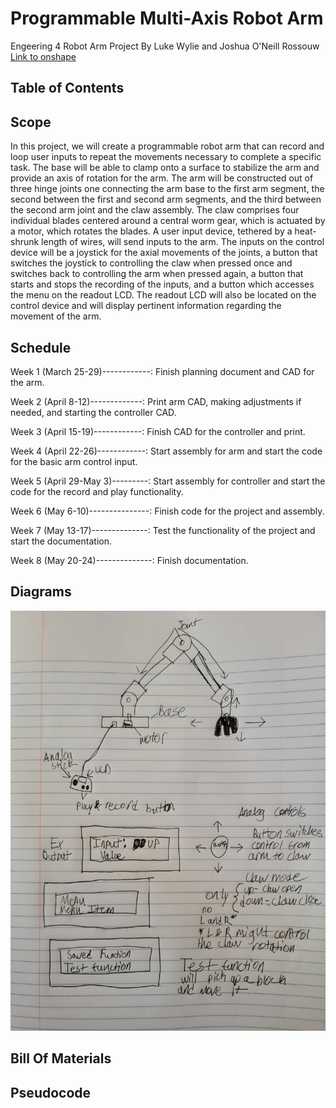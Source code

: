 # Programmable Multi-Axis Robot Arm
Engeering 4 Robot Arm Project By Luke Wylie and Joshua O'Neill Rossouw 
[Link to onshape](https://cvilleschools.onshape.com/documents/e30ffb94e8ba368b6e045edf/w/2e96059f558c7828030257d8/e/bc3dcf792d39e192dca5e8ad)

## Table of Contents

## Scope
In this project, we will create a programmable robot arm that can record and loop user inputs to repeat the movements necessary to complete a specific task. The base will be able to clamp onto a surface to stabilize the arm and provide an axis of rotation for the arm. The arm will be constructed out of three hinge joints one connecting the arm base to the first arm segment, the second between the first and second arm segments, and the third between the second arm joint and the claw assembly. The claw comprises four individual blades centered around a central worm gear, which is actuated by a motor, which rotates the blades. A user input device, tethered by a heat-shrunk length of wires, will send inputs to the arm. The inputs on the control device will be a joystick for the axial movements of the joints, a button that switches the joystick to controlling the claw when pressed once and switches back to controlling the arm when pressed again, a button that starts and stops the recording of the inputs, and a button which accesses the menu on the readout LCD. The readout LCD will also be located on the control device and will display pertinent information regarding the movement of the arm.

## Schedule
Week 1 (March 25-29)------------: Finish planning document and CAD for the arm.

Week 2 (April 8-12)-------------: Print arm CAD, making adjustments if needed, and starting the controller CAD.

Week 3 (April 15-19)------------: Finish CAD for the controller and print.

Week 4 (April 22-26)------------: Start assembly for arm and start the code for the basic arm control input.

Week 5 (April 29-May 3)---------: Start assembly for controller and start the code for the record and play functionality.

Week 6 (May 6-10)---------------: Finish code for the project and assembly.

Week 7 (May 13-17)--------------: Test the functionality of the project and start the documentation.

Week 8 (May 20-24)--------------: Finish documentation.
## Diagrams
![](20240325_164954.jpg)
## Bill Of Materials

## Pseudocode
